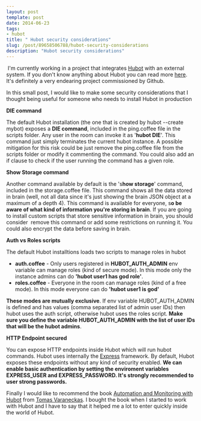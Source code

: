 ```yaml
---
layout: post
template: post
date: 2014-06-23
tags:
- hubot
title: " Hubot security considerations"
slug: /post/89658506788/hubot-security-considerations
description: "Hubot security considerations"
---
```

<p>&nbsp;I'm currently working in a project that integrates <a href="https://hubot.github.com/" target="_blank">Hubot</a> with an external system. If you don't know anything about Hubot you can read more <a href="https://github.com/github/hubot/tree/master/docs" target="_blank">here</a>. It's definitely a very endearing project commissioned by Github.</p>
<p>In this small post, I would like to make some security considerations that I thought being useful for someone who needs to install Hubot in production</p>
<p><strong>DIE command</strong></p>
<p>The default Hubot installation (the one that is created by hubot --create mybot) exposes a <strong>DIE command</strong>, included in the ping.coffee file in the scripts folder. Any user in the room can invoke it as '<strong>hubot DIE</strong>'. This command just simply terminates the current hubot instance. A possible mitigation for this risk could be just remove the ping.coffee file from the scripts folder or modify it commenting the command. You could also add an if clause to check if the user running the command has a given role.</p>
<p><strong>Show Storage command</strong></p>
<p>Another command available by default is the 's<strong>how storage</strong>' command, included in the storage.coffee file. This command shows all the data stored in brain (well, not all data since it's just showing the brain JSON object at a maximum of a depth 4). This command is available for everyone, s<strong>o be aware of what kind of information you're storing in brain</strong>. If you are going to install custom scripts that store sensitive information in brain, you should consider &nbsp;remove this command or add some restrictions on running it. You could also encrypt the data before saving in brain.</p>
<p><strong>Auth vs Roles scripts</strong></p>
<p>The default Hubot installtions loads two scripts to manage roles in hubot</p>
<ul>
<li><span><strong>auth.coffee</strong> - Only users registered in <strong>HUBOT_AUTH_ADMIN</strong> env variable can manage roles (kind of secure mode). In this mode only the instance admins can do <strong>'hubot user1 has god role'</strong>.&nbsp;</span></li>
<li><span></span><strong>roles.coffee</strong> - Everyone in the room can manage roles (kind of a free mode). In this mode everyone can do <strong>'hubot user1 is god'</strong></li>
</ul>
<p><strong>These modes are mutually exclusive</strong>. If env variable HUBOT_AUTH_ADMIN is defined and has values (comma separated list of admin user IDs) then hubot uses the auth script, otherwise hubot uses the roles script. <strong>Make sure you define the variable HUBOT_AUTH_ADMIN with the list of user IDs that will be the hubot admins</strong>.</p>
<p><strong>HTTP Endpoint secured</strong></p>
<p>You can expose HTTP endpoints inside Hubot which will run hubot commands. Hubot uses internally the <a href="http://expressjs.com/" target="_blank">Express</a> framework. By default, Hubot exposes these endpoints without any kind of security enabled. <strong>We can enable basic authentication by setting the enviroment variables EXPRESS_USER and EXPRESS_PASSWORD. It's strongly&nbsp;recommended&nbsp;to user strong passwords.</strong></p>
<p></p>
<p>Finally I would like to recommend the book <a href="https://leanpub.com/automation-and-monitoring-with-hubot" target="_blank">Automation and Monitoring with Hubot</a> from <a href="http://varaneckas.com/" target="_blank">Tomas Varaneckas</a>. I bought the book when I started to work with Hubot and I have to say that it helped me a lot to enter quickly inside the world of Hubot.</p>
<p></p>
<p></p>